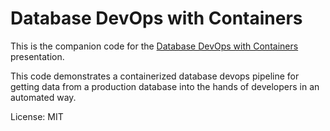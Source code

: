 Database DevOps with Containers
===============================

This is the companion code for the [Database DevOps with Containers](https://robrich.org/slides/database-devops-with-containers/#/) presentation.

This code demonstrates a containerized database devops pipeline for getting data from a production database into the hands of developers in an automated way.

License: MIT
